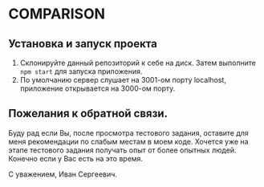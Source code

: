 # COMPARISON

## Установка и запуск проекта
1. Склонируйте данный репозиторий к себе на диск. Затем выполните `npm start` для запуска приложения.  
2. По умолчанию сервер слушает на 3001-ом порту localhost, приложение открывается на 3000-ом порту. 

## Пожелания к обратной связи.

Буду рад если Вы, после просмотра тестового задания, оставите для меня рекомендации по слабым местам в моем коде.
Хочется уже на этапе тестового задания получать опыт от более опытных людей.  
Конечно если у Вас есть на это время.

С уважением, Иван Сергеевич.
